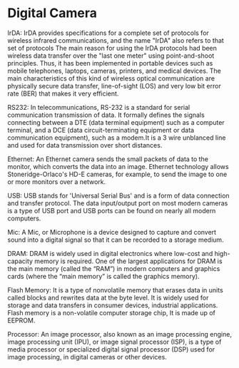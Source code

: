 # Digital Camera




IrDA: IrDA provides specifications for a complete set of protocols for wireless infrared communications, and the name "IrDA" also refers to that set of protocols
The main reason for using the IrDA protocols had been wireless data transfer over the "last one meter" using point-and-shoot principles. Thus, it has been implemented in portable devices such as mobile telephones, laptops, cameras, printers, and medical devices. The main characteristics of this kind of wireless optical communication are physically secure data transfer, line-of-sight (LOS) and very low bit error rate (BER) that makes it very efficient.

RS232: In telecommunications, RS-232 is a standard for serial communication transmission of data. It formally defines the signals connecting between a DTE (data terminal equipment) such as a computer terminal, and a DCE (data circuit-terminating equipment or data communication equipment), such as a modem.It is a 3 wire unblanced line and used for data transmission over short distances.

Ethernet: An Ethernet camera sends the small packets of data to the monitor, which converts the data into an image. Ethernet technology allows Stoneridge-Orlaco's HD-E cameras, for example, to send the image to one or more monitors over a network.

USB: USB stands for 'Universal Serial Bus' and is a form of data connection and transfer protocol. The data input/output port on most modern cameras is a type of USB port and USB ports can be found on nearly all modern computers.

Mic: A Mic, or Microphone is a device designed to capture and convert sound into a digital signal so that it can be recorded to a storage medium.

DRAM: DRAM is widely used in digital electronics where low-cost and high-capacity memory is required. One of the largest applications for DRAM is the main memory (called the “RAM”) in modern computers and graphics cards (where the “main memory” is called the graphics memory).

Flash Memory: It is a type of nonvolatile memory that erases data in units called blocks and rewrites data at the byte level. It is widely used for storage and data transfers in consumer devices, industrial applications. Flash memory is a non-volatile computer storage chip, It is made up of EEPROM.

Processor: An image processor, also known as an image processing engine, image processing unit (IPU), or image signal processor (ISP), is a type of media processor or specialized digital signal processor (DSP) used for image processing, in digital cameras or other devices.
